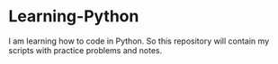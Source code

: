 # Learning-Python
I am learning how to code in Python. So this repository will contain my scripts with practice problems and notes.
